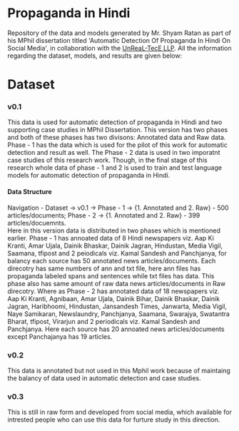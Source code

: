 # Propaganda in Hindi
Repository of the data and models generated by Mr. Shyam Ratan as part of his MPhil dissertation titled 'Automatic Detection Of Propaganda In Hindi On Social Media', in collaboration with the [UnReaL-TecE LLP](http://unreal-tece.co.in/). All the information regarding the dataset, models, and results are given below:

# Dataset
### v0.1 
This data is used for automatic detection of propaganda in Hindi and two supporting case studies in MPhil Dissertation.
This version has two phases and both of these phases has two divisons: Annotated data and Raw data. Phase - 1 has the data which is used for the pilot of this work for automatic detection and result as well. The Phase - 2 data is used in two imporatnt case studies of this research work. Though, in the final stage of this research whole data of phase - 1 and 2 is used to train and test language models for automatic detection of propaganda in Hindi.

#### Data Structure
Navigation - Dataset -> v0.1 -> Phase - 1 -> {1. Annotated and 2. Raw} - 500 articles/documents; 
                                Phase - 2 -> {1. Annotated and 2. Raw} - 399 articles/docuemnts.  
Here in this version data is distributed in two phases which is mentioned earlier. Phase - 1 has annoated data of 8 Hindi newspapers viz. Aap Ki Kranti, Amar Ujala, Dainik Bhaskar, Dainik Jagran, Hindustan, Media Vigil, Saamana, tfipost and 2 peiodicals viz. Kamal Sandesh and Panchjanya, for balancy each source has 50 annotated news articles/documents. Each direcotry has same numbers of ann and txt file, here ann files has propaganda labeled spans and sentences while txt files has data. This phase also has same amount of raw data news articles/documents in Raw direcotry. Where as Phase - 2 has annotated data of 18 newspapers viz. Aap Ki Kranti, Agnibaan, Amar Ujala, Dainik Bihar, Dainik Bhaskar, Dainik Jagran, Haribhoomi, Hindustan, Jansandesh Times, Janwarta, Media Vigil, Naye Samikaran, Newslaundry, Panchjanya, Saamana, Swarajya, Swatantra Bharat, tfipost, Virarjun and 2 periodicals viz. Kamal Sandesh and Panchjanya. Here each source has 20 annoated news articles/documents except Panchajanya has 19 articles.     
  

### v0.2 
This data is annotated but not used in this Mphil work because of maintaing the balancy of data used in automatic detection and case studies.  

### v0.3 
This is still in raw form and developed from social media, which available for intrested people who can use this data for furture study in this direction.
